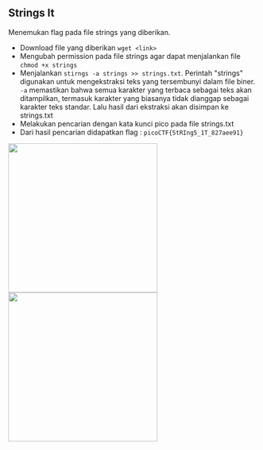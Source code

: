 
## Strings It

Menemukan flag pada file strings yang diberikan.

- Download file yang diberikan `wget <link>`
- Mengubah permission pada file strings agar dapat menjalankan file `chmod +x strings`
- Menjalankan `stirngs -a strings >> strings.txt`. Perintah "strings" digunakan untuk mengekstraksi teks yang tersembunyi dalam file biner.  `-a` memastikan bahwa semua karakter yang terbaca sebagai teks akan ditampilkan, termasuk karakter yang biasanya tidak dianggap sebagai karakter teks standar. Lalu hasil dari ekstraksi akan disimpan ke strings.txt
- Melakukan pencarian dengan kata kunci pico pada file strings.txt
- Dari hasil pencarian didapatkan flag : `picoCTF{5tRIng5_1T_827aee91}`

<img src="https://github.com/Naraduhita/kripto-picoctf-writeup/assets/102397053/d66a0e38-6c9a-403b-987a-f0318615e71c" height="300" />

<img src="https://github.com/Naraduhita/kripto-picoctf-writeup/assets/102397053/8b1db249-172a-47fc-b9f9-3c2f2f874a6f" height="300" />

